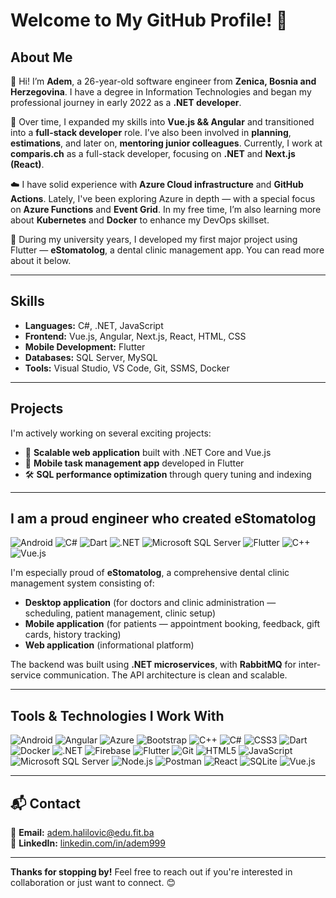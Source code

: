 # Welcome to My GitHub Profile! 👋

## About Me
👋 Hi! I’m **Adem**, a 26-year-old software engineer from **Zenica, Bosnia and Herzegovina**. I have a degree in Information Technologies and began my professional journey in early 2022 as a **.NET developer**.

🚀 Over time, I expanded my skills into **Vue.js && Angular** and transitioned into a **full-stack developer** role. I’ve also been involved in **planning**, **estimations**, and later on, **mentoring junior colleagues**. Currently, I work at **comparis.ch** as a full-stack developer, focusing on **.NET** and **Next.js (React)**.

☁️ I have solid experience with **Azure Cloud infrastructure** and **GitHub Actions**. Lately, I've been exploring Azure in depth — with a special focus on **Azure Functions** and **Event Grid**. In my free time, I’m also learning more about **Kubernetes** and **Docker** to enhance my DevOps skillset.

📱 During my university years, I developed my first major project using Flutter — **eStomatolog**, a dental clinic management app. You can read more about it below.

---

## Skills

- **Languages:** C#, .NET, JavaScript  
- **Frontend:** Vue.js, Angular, Next.js, React, HTML, CSS  
- **Mobile Development:** Flutter  
- **Databases:** SQL Server, MySQL  
- **Tools:** Visual Studio, VS Code, Git, SSMS, Docker  

---

## Projects

I'm actively working on several exciting projects:

- 🚀 **Scalable web application** built with .NET Core and Vue.js  
- 📱 **Mobile task management app** developed in Flutter  
- 🛠️ **SQL performance optimization** through query tuning and indexing  

---

## I am a proud engineer who created eStomatolog

![Android](https://img.shields.io/badge/Android-green?logo=android)
![C#](https://img.shields.io/badge/C%23-green?logo=c-sharp)
![Dart](https://img.shields.io/badge/Dart-blue?logo=dart)
![.NET](https://img.shields.io/badge/.NET-purple?logo=.net)
![Microsoft SQL Server](https://img.shields.io/badge/Microsoft_SQL_Server-blue?logo=microsoft-sql-server)
![Flutter](https://img.shields.io/badge/Flutter-blue?logo=flutter)
![C++](https://img.shields.io/badge/C++-blue?logo=c%2B%2B)
![Vue.js](https://img.shields.io/badge/Vue.js-green?logo=vue.js)

I'm especially proud of **eStomatolog**, a comprehensive dental clinic management system consisting of:

- **Desktop application** (for doctors and clinic administration — scheduling, patient management, clinic setup)
- **Mobile application** (for patients — appointment booking, feedback, gift cards, history tracking)
- **Web application** (informational platform)

The backend was built using **.NET microservices**, with **RabbitMQ** for inter-service communication. The API architecture is clean and scalable.

---

## Tools & Technologies I Work With

![Android](https://img.shields.io/badge/Android-green?logo=android)
![Angular](https://img.shields.io/badge/Angular-red?logo=angular)
![Azure](https://img.shields.io/badge/Azure-blue?logo=microsoft-azure)
![Bootstrap](https://img.shields.io/badge/Bootstrap-purple?logo=bootstrap)
![C++](https://img.shields.io/badge/C++-blue?logo=c%2B%2B)
![C#](https://img.shields.io/badge/C%23-green?logo=c-sharp)
![CSS3](https://img.shields.io/badge/CSS3-blue?logo=css3)
![Dart](https://img.shields.io/badge/Dart-blue?logo=dart)
![Docker](https://img.shields.io/badge/Docker-blue?logo=docker)
![.NET](https://img.shields.io/badge/.NET-purple?logo=.net)
![Firebase](https://img.shields.io/badge/Firebase-orange?logo=firebase)
![Flutter](https://img.shields.io/badge/Flutter-blue?logo=flutter)
![Git](https://img.shields.io/badge/Git-red?logo=git)
![HTML5](https://img.shields.io/badge/HTML5-orange?logo=html5)
![JavaScript](https://img.shields.io/badge/JavaScript-yellow?logo=javascript)
![Microsoft SQL Server](https://img.shields.io/badge/Microsoft_SQL_Server-blue?logo=microsoft-sql-server)
![Node.js](https://img.shields.io/badge/Node.js-green?logo=node.js)
![Postman](https://img.shields.io/badge/Postman-orange?logo=postman)
![React](https://img.shields.io/badge/React-blue?logo=react)
![SQLite](https://img.shields.io/badge/SQLite-blue?logo=sqlite)
![Vue.js](https://img.shields.io/badge/Vue.js-green?logo=vue.js)

---

## 📬 Contact

📧 **Email:** adem.halilovic@edu.fit.ba  
💼 **LinkedIn:** [linkedin.com/in/adem999](https://www.linkedin.com/in/adem999/)

---

**Thanks for stopping by!** Feel free to reach out if you're interested in collaboration or just want to connect. 😊
